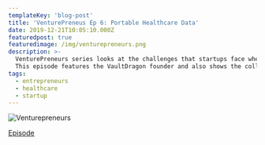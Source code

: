 ```yaml
---
templateKey: 'blog-post'
title: 'VenturePreneus Ep 6: Portable Healthcare Data'
date: 2019-12-21T10:05:10.000Z
featuredpost: true
featuredimage: /img/venturepreneurs.png
description: >-
  VenturePreneurs series looks at the challenges that startups face when they try to go global.
  This episode features the VaultDragon founder and also shows the collaboration with Digital EST.
tags:
  - entrepreneurs
  - healthcare
  - startup
---
```


![Venturepreneurs](/img/venturepreneurs.png)

[Episode](https://www.channelnewsasia.com/news/video-on-demand/venturepreneurs/portable-healthcare-data-12173728 "Venturepreneurs")

